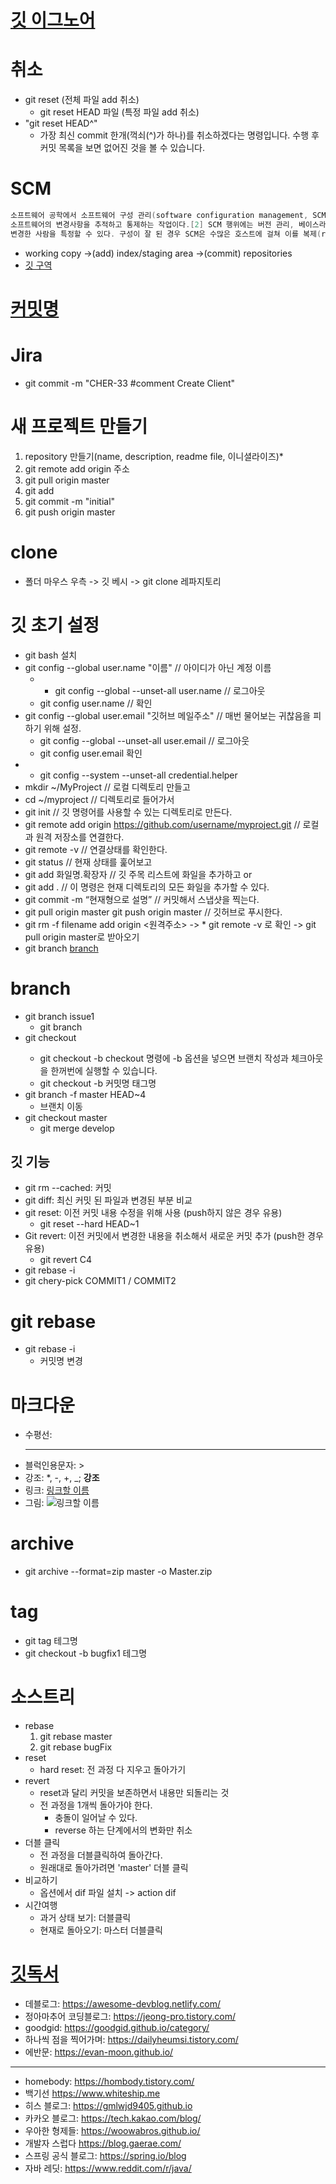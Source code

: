 # [깃 이그노어](https://www.toptal.com/developers/gitignore)

# 취소
* git reset (전체 파일 add 취소)
	* git reset HEAD 파일 (특정 파일 add 취소)
*  "git reset HEAD^"
	* 가장 최신 commit 한개(꺽쇠(^)가 하나)를 취소하겠다는 명령입니다. 수행 후 커밋 목록을 보면 없어진 것을 볼 수 있습니다. 

# SCM
```java
소프트웨어 공학에서 소프트웨어 구성 관리(software configuration management, SCM, S/W CM)[1]는 더 범위가 큰 구성 관리의 학문간 분야의 일부인, 
소프트웨어의 변경사항을 추적하고 통제하는 작업이다.[2] SCM 행위에는 버전 관리, 베이스라인 확립이 포함된다. 무언가 잘못되는 경우 SCM은 변경사항과 
변경한 사람을 특정할 수 있다. 구성이 잘 된 경우 SCM은 수많은 호스트에 걸쳐 이를 복제(replicate)하는 방법을 결정한다.
```
* working copy ->(add) index/staging area ->(commit) repositories
* [깃 구역](https://www.youtube.com/watch?v=5_WUgstXTyU&list=PLuHgQVnccGMCejd1l8C8oyZSYQDtkMRAg&index=7)


# [커밋명](https://blog.ull.im/engineering/2019/03/10/logs-on-git.html)


# Jira
* git commit -m "CHER-33 #comment Create Client"

# 새 프로젝트 만들기
1. repository 만들기(name, description, readme file, 이니셜라이즈)*
2. git remote add origin 주소
3. git pull origin master
4. git add 
5. git commit -m "initial"
6. git push origin master


# clone
* 폴더 마우스 우측 -> 깃 베시 -> git clone 레파지토리

# 깃 초기 설정
* git bash 설치
* git config --global user.name "이름"  // 아이디가 아닌 계정 이름
	* - git config --global --unset-all user.name // 로그아웃
	* git config user.name // 확인
* git config --global user.email "깃허브 메일주소" // 매번 물어보는 귀찮음을 피하기 위해 설정. 
	*  git config --global --unset-all user.email // 로그아웃
	* git config user.email 확인
* - git config --system --unset-all credential.helper
* mkdir ~/MyProject   // 로컬 디렉토리 만들고
* cd ~/myproject      // 디렉토리로 들어가서
* git init            // 깃 명령어를 사용할 수 있는 디렉토리로 만든다.
* git remote add origin https://github.com/username/myproject.git // 로컬과 원격 저장소를 연결한다.
* git remote -v // 연결상태를 확인한다.
* git status          // 현재 상태를 훑어보고
* git add 화일명.확장자  // 깃 주목 리스트에 화일을 추가하고 or
* git add .           // 이 명령은 현재 디렉토리의 모든 화일을 추가할 수 있다.
* git commit -m “현재형으로 설명” // 커밋해서 스냅샷을 찍는다.
* git pull origin master
git push origin master // 깃허브로 푸시한다.
* git rm -f filename add origin <원격주소>  -> * git remote -v 로 확인 -> git pull origin master로 받아오기
* git branch [branch](https://wayhome25.github.io/git/2017/07/08/git-first-pull-request-story/)


# branch
* git branch issue1
	* git branch
* git checkout <branch>
	* git checkout -b <branch> checkout 명령에 -b 옵션을 넣으면 브랜치 작성과 체크아웃을 한꺼번에 실행할 수 있습니다.
	* git checkout -b 커밋명 태그명
* git branch -f master HEAD~4
	* 브랜치 이동
* git checkout master
	* git merge develop

## 깃 기능
* git rm --cached: 커밋
* git diff: 최신 커밋 된 파일과 변경된 부분 비교
* git reset: 이전 커밋 내용 수정을 위해 사용 (push하지 않은 경우 유용)
	* git reset --hard HEAD~1
* Git revert: 이전 커밋에서 변경한 내용을 취소해서 새로운 커밋 추가 (push한 경우 유용)
	* git revert C4
* git rebase -i 
* git chery-pick COMMIT1 / COMMIT2


# git rebase
* git rebase -i
	* 커밋명 변경



# 마크다운
* 수평선: <hr/>
* 블럭인용문자: >
* 강조: *, -, +, _;  **강조**
* 링크: [링크할 이름](링크주소)
* 그림: ![링크할 이름](그림주소)

# archive
* git archive --format=zip master -o Master.zip

# tag
* git tag 테그명
* git checkout -b bugfix1 테그명

# 소스트리
* rebase
	1. git rebase master
	2. git rebase bugFix
* reset
	* hard reset: 전 과정 다 지우고 돌아가기
* revert
	* reset과 달리 커밋을 보존하면서 내용만 되돌리는 것
	* 전 과정을 1개씩 돌아가야 한다.
		* 충돌이 일어날 수 있다. 
		* reverse 하는 단계에서의 변화만 취소 
* 더블 클릭
	* 전 과정을 더블클릭하여 돌아간다.
	* 원래대로 돌아가려면 'master' 더블 클릭
* 비교하기
	* 옵션에서 dif 파일 설치 -> action dif
* 시간여행
	* 과거 상태 보기: 더블클릭
	* 현재로 돌아오기: 마스터 더블클릭


# [깃독서](https://learngitbranching.js.org/?locale=ko)
* 데블로그: https://awesome-devblog.netlify.com/
* 정아마추어 코딩블로그: https://jeong-pro.tistory.com/
* goodgid: https://goodgid.github.io/category/
* 하나씩 점을 찍어가며: https://dailyheumsi.tistory.com/
* 에반문: https://evan-moon.github.io/
------
* homebody: https://hombody.tistory.com/
* 백기선 https://www.whiteship.me
* 히스 블로그: https://gmlwjd9405.github.io
* 카카오 블로그: https://tech.kakao.com/blog/
* 우아한 형제들: https://woowabros.github.io/
* 개발자 스럽다 https://blog.gaerae.com/
* 스프링 공식 블로그: https://spring.io/blog
* 자바 레딧: https://www.reddit.com/r/java/
